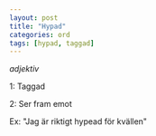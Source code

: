 ```yaml
---
layout: post
title: "Hypad"
categories: ord
tags: [hypad, taggad]
---
```


*adjektiv*

1: Taggad

2: Ser fram emot

Ex: "Jag är riktigt hypead för kvällen"